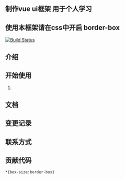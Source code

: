 ## 制作vue ui框架 用于个人学习
## 使用本框架请在css中开启 border-box
[![Build Status](https://travis-ci.org/jinjianjun1/My-gulu.svg?branch=master)](https://travis-ci.org/jinjianjun1/My-gulu)

## 介绍

## 开始使用
1.
## 文档
## 变更记录
## 联系方式
## 贡献代码
```
*{box-size:border-box}
```